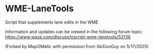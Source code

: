 # WME-LaneTools
Script that supplements lane edits in the WME 

Information and updates can be viewed in the following forum topic: https://www.waze.com/discuss/t/script-wme-lanetools/53136

(Forked by MapOMatic with permission from SkiDooGuy on 5/17/2025)
